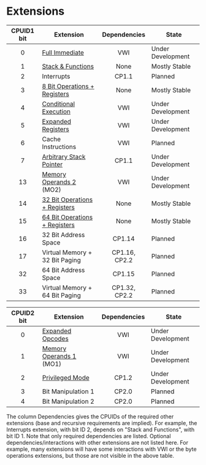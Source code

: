 # Extensions

| CPUID1 bit | Extension                                                 | Dependencies  | State             |
|:----------:|-----------------------------------------------------------|:-------------:|-------------------|
|     0      | [Full Immediate](./full-immediates)                       | VWI           | Under Development |
|     1      | [Stack & Functions](./stack-and-functions)                | None          | Mostly Stable     |
|     2      | Interrupts                                                | CP1.1         | Planned           |
|     3      | [8 Bit Operations + Registers](./half-word-operations)    | None          | Mostly Stable     |
|     4      | [Conditional Execution](./conditional-prefix)             | VWI           | Under Development |
|     5      | [Expanded Registers](./expanded-registers)                | VWI           | Under Development |
|     6      | Cache Instructions                                        | VWI           | Planned           |
|     7      | [Arbitrary Stack Pointer](./arbitrary-stack-pointer)      | CP1.1         | Under Development |
|     13     | [Memory Operands 2](./memory-operands-2) (MO2)            | VWI           | Under Development |
|     14     | [32 Bit Operations + Registers](./double-word-operations) | None          | Mostly Stable     |
|     15     | [64 Bit Operations + Registers](./quad-word-operations)   | None          | Mostly Stable     |
|     16     | 32 Bit Address Space                                      | CP1.14        | Planned           |
|     17     | Virtual Memory + 32 Bit Paging                            | CP1.16, CP2.2 | Planned           |
|     32     | 64 Bit Address Space                                      | CP1.15        | Planned           |
|     33     | Virtual Memory + 64 Bit Paging                            | CP1.32, CP2.2 | Planned           |


| CPUID2 bit | Extension                                                 | Dependencies  | State             |
|:----------:|-----------------------------------------------------------|:-------------:|-------------------|
|     0      | [Expanded Opcodes](./expanded-opcodes)                    | VWI           | Under Development |
|     1      | [Memory Operands 1](./memory-operands-1) (MO1)            | VWI           | Under Development |
|     2      | [Privileged Mode](./privileged-mode)                      | CP1.2         | Under Development |
|     3      | Bit Manipulation 1                                        | CP2.0         | Planned           |
|     4      | Bit Manipulation 2                                        | CP2.0         | Planned           |


The column Dependencies gives the CPUIDs of the required other extensions (base and recursive requirements are implied). For example, the Interrupts extension, with bit ID 2, depends on "Stack and Functions", with bit ID 1.  Note that only required dependencies are listed. Optional dependencies/interactions with other extensions are not listed here. For example, many extensions will have some interactions with VWI or the byte operations extensions, but those are not visible in the above table.
